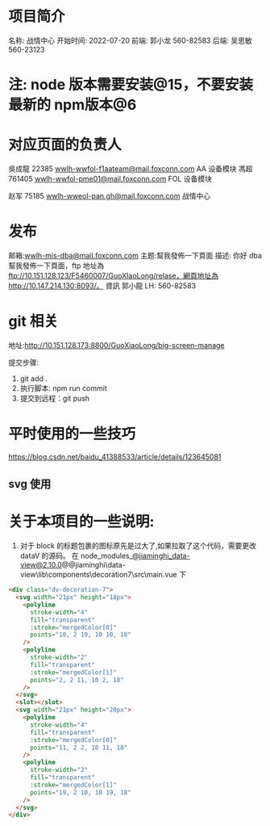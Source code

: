 
# 项目简介

名称: 战情中心
开始时间: 2022-07-20
前端: 郭小龙 560-82583
后端: 吴思敏 560-23123

# 注: node 版本需要安装@15，不要安装最新的 npm版本@6

# 对应页面的负责人

吳成龍 22385 wwlh-wwfol-f1aateam@mail.foxconn.com AA 设备模块
馮超 761405 wwlh-wwfol-pme01@mail.foxconn.com FOL 设备模块

赵军 75185 wwlh-wweol-pan.gh@mail.foxconn.com 战情中心

# 发布

邮箱:wwlh-mis-dba@mail.foxconn.com
主题:幫我發佈一下頁面
描述:
你好 dba
幫我發佈一下頁面，ftp 地址為 ftp://10.151.128.123/F5460007/GuoXIaoLong/relase，網頁地址為http://10.147.214.130:8093/。
資訊 郭小龍 LH: 560-82583

# git 相关

地址:http://10.151.128.173:8800/GuoXiaoLong/big-screen-manage

提交步骤:

1. git add .
2. 执行脚本: npm run commit
3. 提交到远程：git push

# 平时使用的一些技巧

https://blog.csdn.net/baidu_41388533/article/details/123645081

<!--
    min: (value) => Math.ceil(value.min - 1), // 指定最小值
    max: () => 100, // 指定最大值
 -->

## svg 使用

<svg-icon className="computer" icon-class="computer" />

# 关于本项目的一些说明:

1. 对于 block 的标题包裹的图标原先是过大了,如果拉取了这个代码，需要更改 dataV 的源码。
   在 node_modules\_@jiaminghi_data-view@2.10.0@@jiaminghi\data-view\lib\components\decoration7\src\main.vue 下

```html
<div class="dv-decoration-7">
  <svg width="21px" height="18px">
    <polyline
      stroke-width="4"
      fill="transparent"
      :stroke="mergedColor[0]"
      points="10, 2 19, 10 10, 18"
    />
    <polyline
      stroke-width="2"
      fill="transparent"
      :stroke="mergedColor[1]"
      points="2, 2 11, 10 2, 18"
    />
  </svg>
  <slot></slot>
  <svg width="21px" height="20px">
    <polyline
      stroke-width="4"
      fill="transparent"
      :stroke="mergedColor[0]"
      points="11, 2 2, 10 11, 18"
    />
    <polyline
      stroke-width="2"
      fill="transparent"
      :stroke="mergedColor[1]"
      points="19, 2 10, 10 19, 18"
    />
  </svg>
</div>
```
